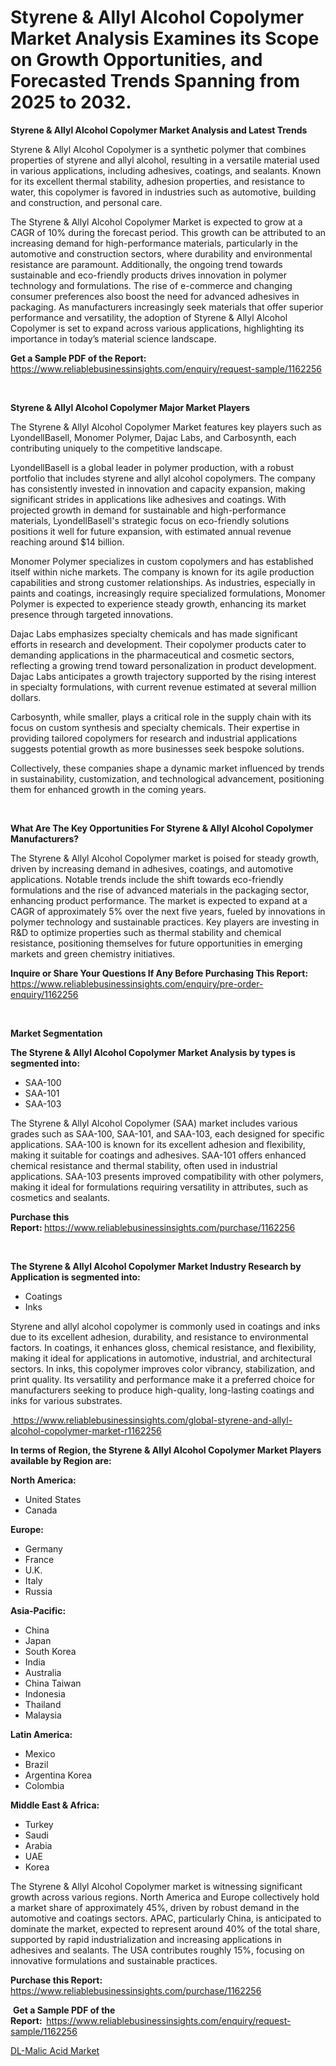 <p><h1>Styrene & Allyl Alcohol Copolymer Market Analysis Examines its Scope on Growth Opportunities, and Forecasted Trends Spanning from 2025 to 2032.</h1></p><p><strong>Styrene & Allyl Alcohol Copolymer Market Analysis and Latest Trends</strong></p>
<p><p>Styrene & Allyl Alcohol Copolymer is a synthetic polymer that combines properties of styrene and allyl alcohol, resulting in a versatile material used in various applications, including adhesives, coatings, and sealants. Known for its excellent thermal stability, adhesion properties, and resistance to water, this copolymer is favored in industries such as automotive, building and construction, and personal care.</p><p>The Styrene & Allyl Alcohol Copolymer Market is expected to grow at a CAGR of 10% during the forecast period. This growth can be attributed to an increasing demand for high-performance materials, particularly in the automotive and construction sectors, where durability and environmental resistance are paramount. Additionally, the ongoing trend towards sustainable and eco-friendly products drives innovation in polymer technology and formulations. The rise of e-commerce and changing consumer preferences also boost the need for advanced adhesives in packaging. As manufacturers increasingly seek materials that offer superior performance and versatility, the adoption of Styrene & Allyl Alcohol Copolymer is set to expand across various applications, highlighting its importance in today’s material science landscape.</p></p>
<p><strong>Get a Sample PDF of the Report:&nbsp;</strong> <a href="https://www.reliablebusinessinsights.com/enquiry/request-sample/1162256?utm_campaign=2738&utm_medium=2&utm_source=Github&utm_content=ia&utm_term=24032025&utm_id=styrene-allyl-alcohol-copolymer">https://www.reliablebusinessinsights.com/enquiry/request-sample/1162256</a></p>
<p>&nbsp;</p>
<p><strong>Styrene & Allyl Alcohol Copolymer Major Market Players</strong></p>
<p><p>The Styrene & Allyl Alcohol Copolymer Market features key players such as LyondellBasell, Monomer Polymer, Dajac Labs, and Carbosynth, each contributing uniquely to the competitive landscape.</p><p>LyondellBasell is a global leader in polymer production, with a robust portfolio that includes styrene and allyl alcohol copolymers. The company has consistently invested in innovation and capacity expansion, making significant strides in applications like adhesives and coatings. With projected growth in demand for sustainable and high-performance materials, LyondellBasell's strategic focus on eco-friendly solutions positions it well for future expansion, with estimated annual revenue reaching around $14 billion.</p><p>Monomer Polymer specializes in custom copolymers and has established itself within niche markets. The company is known for its agile production capabilities and strong customer relationships. As industries, especially in paints and coatings, increasingly require specialized formulations, Monomer Polymer is expected to experience steady growth, enhancing its market presence through targeted innovations.</p><p>Dajac Labs emphasizes specialty chemicals and has made significant efforts in research and development. Their copolymer products cater to demanding applications in the pharmaceutical and cosmetic sectors, reflecting a growing trend toward personalization in product development. Dajac Labs anticipates a growth trajectory supported by the rising interest in specialty formulations, with current revenue estimated at several million dollars.</p><p>Carbosynth, while smaller, plays a critical role in the supply chain with its focus on custom synthesis and specialty chemicals. Their expertise in providing tailored copolymers for research and industrial applications suggests potential growth as more businesses seek bespoke solutions. </p><p>Collectively, these companies shape a dynamic market influenced by trends in sustainability, customization, and technological advancement, positioning them for enhanced growth in the coming years.</p></p>
<p>&nbsp;</p>
<p><strong>What Are The Key Opportunities For Styrene & Allyl Alcohol Copolymer Manufacturers?</strong></p>
<p><p>The Styrene & Allyl Alcohol Copolymer market is poised for steady growth, driven by increasing demand in adhesives, coatings, and automotive applications. Notable trends include the shift towards eco-friendly formulations and the rise of advanced materials in the packaging sector, enhancing product performance. The market is expected to expand at a CAGR of approximately 5% over the next five years, fueled by innovations in polymer technology and sustainable practices. Key players are investing in R&D to optimize properties such as thermal stability and chemical resistance, positioning themselves for future opportunities in emerging markets and green chemistry initiatives.</p></p>
<p><strong>Inquire or Share Your Questions If Any Before Purchasing This Report:</strong> <a href="https://www.reliablebusinessinsights.com/enquiry/pre-order-enquiry/1162256?utm_campaign=2738&utm_medium=2&utm_source=Github&utm_content=ia&utm_term=24032025&utm_id=styrene-allyl-alcohol-copolymer">https://www.reliablebusinessinsights.com/enquiry/pre-order-enquiry/1162256</a></p>
<p>&nbsp;</p>
<p><strong>Market Segmentation</strong></p>
<p><strong>The Styrene & Allyl Alcohol Copolymer Market Analysis by types is segmented into:</strong></p>
<p><ul><li>SAA-100</li><li>SAA-101</li><li>SAA-103</li></ul></p>
<p><p>The Styrene & Allyl Alcohol Copolymer (SAA) market includes various grades such as SAA-100, SAA-101, and SAA-103, each designed for specific applications. SAA-100 is known for its excellent adhesion and flexibility, making it suitable for coatings and adhesives. SAA-101 offers enhanced chemical resistance and thermal stability, often used in industrial applications. SAA-103 presents improved compatibility with other polymers, making it ideal for formulations requiring versatility in attributes, such as cosmetics and sealants.</p></p>
<p><strong>Purchase this Report:&nbsp;</strong><a href="https://www.reliablebusinessinsights.com/purchase/1162256?utm_campaign=2738&utm_medium=2&utm_source=Github&utm_content=ia&utm_term=24032025&utm_id=styrene-allyl-alcohol-copolymer">https://www.reliablebusinessinsights.com/purchase/1162256</a></p>
<p>&nbsp;</p>
<p><strong>The Styrene & Allyl Alcohol Copolymer Market Industry Research by Application is segmented into:</strong></p>
<p><ul><li>Coatings</li><li>Inks</li></ul></p>
<p><p>Styrene and allyl alcohol copolymer is commonly used in coatings and inks due to its excellent adhesion, durability, and resistance to environmental factors. In coatings, it enhances gloss, chemical resistance, and flexibility, making it ideal for applications in automotive, industrial, and architectural sectors. In inks, this copolymer improves color vibrancy, stabilization, and print quality. Its versatility and performance make it a preferred choice for manufacturers seeking to produce high-quality, long-lasting coatings and inks for various substrates.</p></p>
<p><a href="https://www.reliablebusinessinsights.com/global-styrene-and-allyl-alcohol-copolymer-market-r1162256?utm_campaign=2738&utm_medium=2&utm_source=Github&utm_content=ia&utm_term=24032025&utm_id=styrene-allyl-alcohol-copolymer">&nbsp;https://www.reliablebusinessinsights.com/global-styrene-and-allyl-alcohol-copolymer-market-r1162256</a></p>
<p><strong>In terms of Region, the Styrene & Allyl Alcohol Copolymer Market Players available by Region are:</strong></p>
<p>
    <p> <strong> North America: </strong>
        <ul>
            <li>United States</li>
            <li>Canada</li>
        </ul>
        </p> 
    <p> <strong> Europe: </strong>
        <ul>
            <li>Germany</li>
            <li>France</li>
            <li>U.K.</li>
            <li>Italy</li>
            <li>Russia</li>
        </ul>
        </p> 
    <p> <strong> Asia-Pacific: </strong>
        <ul>
            <li>China</li>
            <li>Japan</li>
            <li>South Korea</li>
            <li>India</li>
            <li>Australia</li>
            <li>China Taiwan</li>
            <li>Indonesia</li>
            <li>Thailand</li>
            <li>Malaysia</li>
        </ul>
        </p> 
    <p> <strong> Latin America: </strong>
        <ul>
            <li>Mexico</li>
            <li>Brazil</li>
            <li>Argentina Korea</li>
            <li>Colombia</li>
        </ul>
        </p> 
    <p> <strong> Middle East & Africa: </strong>
        <ul>
            <li>Turkey</li>
            <li>Saudi</li>
            <li>Arabia</li>
            <li>UAE</li>
            <li>Korea</li>
        </ul>
    </p>
    </p>
<p><p>The Styrene & Allyl Alcohol Copolymer market is witnessing significant growth across various regions. North America and Europe collectively hold a market share of approximately 45%, driven by robust demand in the automotive and coatings sectors. APAC, particularly China, is anticipated to dominate the market, expected to represent around 40% of the total share, supported by rapid industrialization and increasing applications in adhesives and sealants. The USA contributes roughly 15%, focusing on innovative formulations and sustainable practices.</p></p>
<p><strong>Purchase this Report: </strong><a href="https://www.reliablebusinessinsights.com/purchase/1162256?utm_campaign=2738&utm_medium=2&utm_source=Github&utm_content=ia&utm_term=24032025&utm_id=styrene-allyl-alcohol-copolymer">https://www.reliablebusinessinsights.com/purchase/1162256</a></p>
<p>&nbsp;<strong>Get a Sample PDF of the Report:&nbsp;&nbsp;</strong><a href="https://www.reliablebusinessinsights.com/enquiry/request-sample/1162256?utm_campaign=2738&utm_medium=2&utm_source=Github&utm_content=ia&utm_term=24032025&utm_id=styrene-allyl-alcohol-copolymer">https://www.reliablebusinessinsights.com/enquiry/request-sample/1162256</a></p>
<p><strong></strong></p>
<p><p><a href="https://github.com/penglatilles/Market-Research-Report-List-1/blob/main/dl-malic-acid-market.md?utm_campaign=2738&utm_medium=2&utm_source=Github&utm_content=ia&utm_term=24032025&utm_id=styrene-allyl-alcohol-copolymer">DL-Malic Acid Market</a></p></p>